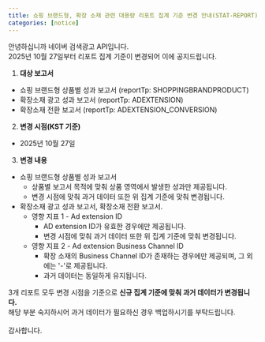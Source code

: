 ```yaml
---
title: 쇼핑 브랜드형, 확장 소재 관련 대용량 리포트 집계 기준 변경 안내(STAT-REPORT)
categories: [notice]
---
```


안녕하십니까 네이버 검색광고 API입니다.<br>
2025년 10월 27일부터 리포트 집계 기준이 변경되어 이에 공지드립니다. <br>

1. **대상 보고서** <br>
- 쇼핑 브랜드형 상품별 성과 보고서 (reportTp: SHOPPINGBRANDPRODUCT)
- 확장소재 광고 성과 보고서 (reportTp: ADEXTENSION)
- 확장소재 전환 보고서 (reportTp: ADEXTENSION_CONVERSION)

2.  **변경 시점(KST 기준)** <br>
- 2025년 10월 27일

3. **변경 내용**<br>
- 쇼핑 브랜드형 상품별 성과 보고서
  - 상품별 보고서 목적에 맞춰 상품 영역에서 발생한 성과만 제공됩니다.
  - 변경 시점에 맞춰 과거 데이터 또한 위 집계 기준에 맞춰 변경됩니다.
- 확장소재 광고 성과 보고서, 확장소재 전환 보고서.
  - 영향 지표 1 - Ad extension ID
     - AD extension ID가 유효한 경우에만 제공됩니다.
     - 변경 시점에 맞춰 과거 데이터 또한 위 집계 기준에 맞춰 변경됩니다. <br>
  - 영향 지표 2 - Ad extension Business Channel ID
     - 확장 소재의 Business Channel ID가 존재하는 경우에만 제공되며, 그 외에는 '-'로 제공됩니다.
     - 과거 데이터는 동일하게 유지됩니다. <br>

3개 리포트 모두 변경 시점을 기준으로 **신규 집계 기준에 맞춰 과거 데이터가 변경됩니다.** <br>
해당 부분 숙지하시어 과거 데이터가 필요하신 경우 백업하시기를 부탁드립니다.<br>
<br>
감사합니다.<br>
<br>


